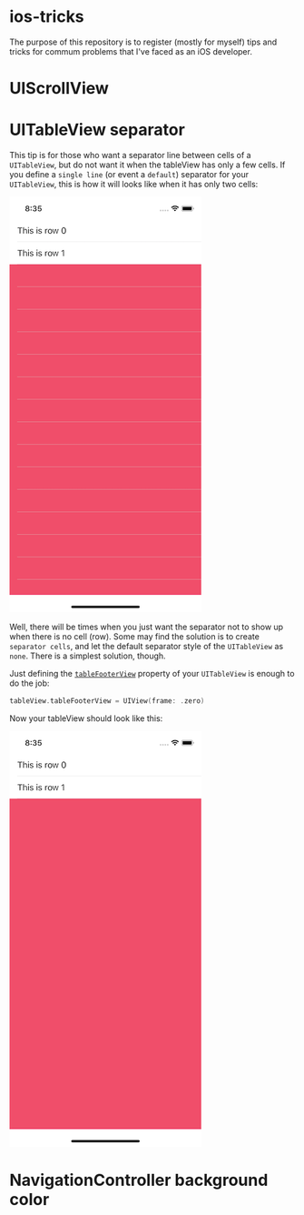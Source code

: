 # ios-tricks
The purpose of this repository is to register (mostly for myself) tips and tricks for commum problems that I've faced as an iOS developer.

# UIScrollView

# UITableView separator
This tip is for those who want a separator line between cells of a `UITableView`, but do not want it when the tableView has only a few cells. If you define a `single line` (or event a `default`) separator for your `UITableView`, this is how it will looks like when it has only two cells:

![alt text](images/tableView-single-separator.png)

Well, there will be times when you just want the separator not to show up when there is no cell (row). Some may find the solution is to create `separator cells`, and let the default separator style of the `UITableView` as `none`. There is a simplest solution, though.

Just defining the [`tableFooterView`](https://developer.apple.com/documentation/uikit/uitableview/1614976-tablefooterview) property of your `UITableView` is enough to do the job:

```swift
tableView.tableFooterView = UIView(frame: .zero)
```

Now your tableView should look like this:

![alt text](images/tableView-no-separator.png)

# NavigationController background color


